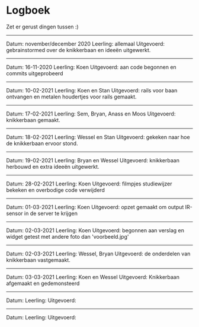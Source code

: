 # Logboek
Zet er gerust dingen tussen :)

---

Datum: november/december 2020
Leerling: allemaal
Uitgevoerd: gebrainstormed over de knikkerbaan en ideeën uitgewerkt.

---

Datum: 16-11-2020
Leerling: Koen
Uitgevoerd: aan code begonnen en commits uitgeprobeerd

---

Datum: 10-02-2021
Leerling: Koen en Stan
Uitgevoerd: rails voor baan ontvangen en metalen houdertjes voor rails gemaakt.

---

Datum: 17-02-2021
Leerling: Sem, Bryan, Anass en Moos
Uitgevoerd: knikkerbaan gemaakt.

---

Datum: 18-02-2021
Leerling: Wessel en Stan
Uitgevoerd: gekeken naar hoe de knikkerbaan ervoor stond.

---

Datum: 19-02-2021
Leerling: Bryan en Wessel
Uitgevoerd: knikkerbaan herbouwd en extra ideeën uitgewerkt.

---

Datum: 28-02-2021
Leerling: Koen
Uitgevoerd: filmpjes studiewijzer bekeken en overbodige code verwijderd

---

Datum: 01-03-2021
Leerling: Koen
Uitgevoerd: opzet gemaakt om output IR-sensor in de server te krijgen

---

Datum: 02-03-2021
Leerling: Koen
Uitgevoerd: begonnen aan verslag en widget getest met andere foto dan 'voorbeeld.jpg'

---

Datum: 02-03-2021
Leerling: Wessel, Bryan
Uitgevoerd: de onderdelen van knikkerbaan vastgemaakt.

---

Datum: 03-03-2021
Leerling: Koen en Wessel
Uitgevoerd: Knikkerbaan afgemaakt en gedemonsteerd

---

Datum:
Leerling:
Uitgevoerd:

---

Datum:
Leerling:
Uitgevoerd: